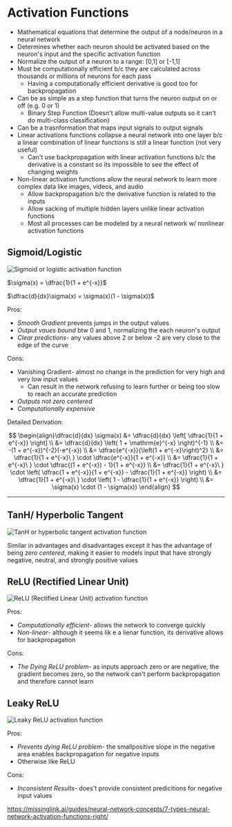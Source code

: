 # Activation Functions

- Mathematical equations that determine the output of a node/neuron in a neural network
- Determines whether each neuron should be activated based on the neuron's input and the specific activation function
- Normalize the output of a neuron to a range: [0,1] or [-1,1]
- Must be computationally efficient b/c they are calculated across thousands or millions of neurons for each pass
  - Having a computationally efficient derivative is good too for backpropagation
- Can be as simple as a step function that turns the neuron output on or off (e.g. 0 or 1) 
  - Binary Step Function (Doesn't allow multi-value outputs so it can't do multi-class classification)
- Can be a trasnformation that maps input signals to output signals
- Linear activations functions collapse a neural network into one layer b/c a linear combination of linear functions is still a linear function (not very useful)
  - Can't use backpropagation with linear activation functions b/c the derivative is a constant so its impossible to see the effect of changing weights
- Non-linear activation functions allow the neural network to learn more complex data like images, videos, and audio
  - Allow backpropagation b/c the derivative function is related to the inputs
  - Allow sacking of multiple hidden layers unlike linear activation functions
  - Most all processes can be modeled by a neural network w/ nonlinear activation functions

## Sigmoid/Logistic 

![Sigmoid or logistic activation function](https://missinglink.ai/wp-content/uploads/2018/11/sigmoidlogisticgraph.png)

$\sigma(x) = \dfrac{1}{1 + e^{-x}}$

$\dfrac{d}{dx}\sigma(x) = \sigma(x)(1 - \sigma(x))$

Pros: 

- *Smooth Gradient* prevents jumps in the output values
- *Output vaues bound* btw 0 and 1, normalizing the each neuron's output
- *Clear predictions*- any values above 2 or below -2 are very close to the edge of the curve 

Cons:

- Vanishing Gradient- almost no change in the prediction for very high and very low input values
  - Can result in the network refusing to learn further or being too slow to reach an accurate prediction
- *Outputs not zero centered*
- *Computationally expensive*



Detailed Derivation:

$$ \begin{align}\dfrac{d}{dx} \sigma(x) &= \dfrac{d}{dx} \left[ \dfrac{1}{1 + e^{-x}} \right] \\ &= \dfrac{d}{dx} \left( 1 + \mathrm{e}^{-x} \right)^{-1} \\ &= -(1 + e^{-x})^{-2}(-e^{-x}) \\ &= \dfrac{e^{-x}}{\left(1 + e^{-x}\right)^2} \\ &= \dfrac{1}{1 + e^{-x}\ } \cdot \dfrac{e^{-x}}{1 + e^{-x}}  \\ &= \dfrac{1}{1 + e^{-x}\ } \cdot \dfrac{(1 + e^{-x}) - 1}{1 + e^{-x}}  \\ &= \dfrac{1}{1 + e^{-x}\ } \cdot \left( \dfrac{1 + e^{-x}}{1 + e^{-x}} - \dfrac{1}{1 + e^{-x}} \right) \\ &= \dfrac{1}{1 + e^{-x}\ } \cdot \left( 1 - \dfrac{1}{1 + e^{-x}} \right) \\ &= \sigma(x) \cdot (1 - \sigma(x)) \end{align} $$

---

## TanH/ Hyperbolic Tangent

![TanH or hyperbolic tangent activation function](https://missinglink.ai/wp-content/uploads/2018/11/tanhhyperbolic.png)



Similar in advantages and disadvantages except it has the advantage of being *zero centered*, making it easier to models input that have strongly negative, neutral, and strongly positive values



## ReLU (Rectified Linear Unit)

![ReLU (Rectified Linear Unit) activation function](https://missinglink.ai/wp-content/uploads/2018/11/relu.png)

Pros: 

- *Computationally efficient*- allows the network to converge quickly 
- *Non-linear*- although it seems lik e a lienar function, its derivative allows for backpropagation

Cons:

- *The Dying ReLU problem*- as inputs approach zero or are negative, the gradient becomes zero, so the network can't perform backpropagation and therefore cannot learn



## Leaky ReLU

![Leaky ReLU activation function](https://missinglink.ai/wp-content/uploads/2018/11/leakyrelu.png)

Pros:

- *Prevents dying ReLU problem*- the smallpositive slope in the negative area enables backpropagation for negative inputs
- Otherwise like ReLU

Cons:

- *Inconsistent Results*- does't provide consistent predicitions for negative input values

https://missinglink.ai/guides/neural-network-concepts/7-types-neural-network-activation-functions-right/

